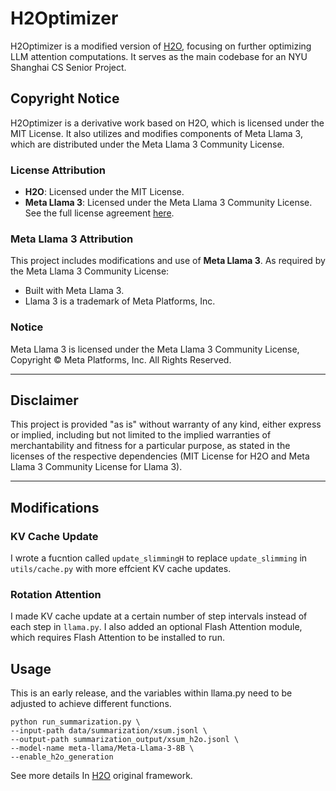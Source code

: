 # H2Optimizer

H2Optimizer is a modified version of [H2O](https://github.com/meta-llama/llama-recipes/tree/main/recipes/experimental/long_context/H2O), focusing on further optimizing LLM attention computations. It serves as the main codebase for an NYU Shanghai CS Senior Project.

## Copyright Notice

H2Optimizer is a derivative work based on H2O, which is licensed under the MIT License. It also utilizes and modifies components of Meta Llama 3, which are distributed under the Meta Llama 3 Community License. 

### License Attribution

- **H2O**: Licensed under the MIT License.
- **Meta Llama 3**: Licensed under the Meta Llama 3 Community License. See the full license agreement [here](https://github.com/meta-llama/llama-models/blob/main/models/llama3/LICENSE).

### Meta Llama 3 Attribution

This project includes modifications and use of **Meta Llama 3**. As required by the Meta Llama 3 Community License:
- Built with Meta Llama 3.
- Llama 3 is a trademark of Meta Platforms, Inc.

### Notice

Meta Llama 3 is licensed under the Meta Llama 3 Community License, Copyright © Meta Platforms, Inc. All Rights Reserved.

---

## Disclaimer

This project is provided "as is" without warranty of any kind, either express or implied, including but not limited to the implied warranties of merchantability and fitness for a particular purpose, as stated in the licenses of the respective dependencies (MIT License for H2O and Meta Llama 3 Community License for Llama 3).

---
## Modifications

### KV Cache Update

I wrote a fucntion called `update_slimmingH` to replace `update_slimming` in `utils/cache.py` with more effcient KV cache updates.

### Rotation Attention
I made KV cache update at a certain number of step intervals instead of each step in `llama.py`. I also added an optional Flash Attention module, which requires Flash Attention to be installed to run.

## Usage
This is an early release, and the variables within llama.py need to be adjusted to achieve different functions.
```
python run_summarization.py \
--input-path data/summarization/xsum.jsonl \
--output-path summarization_output/xsum_h2o.jsonl \
--model-name meta-llama/Meta-Llama-3-8B \
--enable_h2o_generation
```
See more details In [H2O](https://github.com/meta-llama/llama-recipes/tree/main/recipes/experimental/long_context/H2O) original framework.
